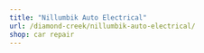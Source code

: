 ```yaml
---
title: "Nillumbik Auto Electrical"
url: /diamond-creek/nillumbik-auto-electrical/
shop: car repair
---
```

